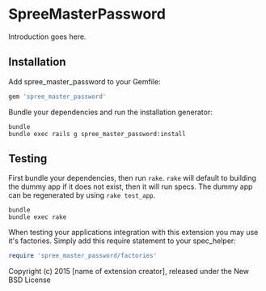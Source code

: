 SpreeMasterPassword
===================

Introduction goes here.

Installation
------------

Add spree_master_password to your Gemfile:

```ruby
gem 'spree_master_password'
```

Bundle your dependencies and run the installation generator:

```shell
bundle
bundle exec rails g spree_master_password:install
```

Testing
-------

First bundle your dependencies, then run `rake`. `rake` will default to building the dummy app if it does not exist, then it will run specs. The dummy app can be regenerated by using `rake test_app`.

```shell
bundle
bundle exec rake
```

When testing your applications integration with this extension you may use it's factories.
Simply add this require statement to your spec_helper:

```ruby
require 'spree_master_password/factories'
```

Copyright (c) 2015 [name of extension creator], released under the New BSD License
